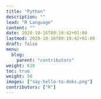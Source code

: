 ```yaml
---
title: "Python"
description: ""
lead: "R Language"
content: ""
date: 2020-10-16T09:19:42+01:00
lastmod: 2020-10-16T09:19:42+01:00
draft: false
menu:
  blog:
    parent: "contributors"
weight: 610
toc: true
weight: 50
images: ["say-hello-to-doks.png"]
contributors: ["R"]
---
```

